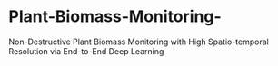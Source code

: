 # Plant-Biomass-Monitoring-
Non-Destructive Plant Biomass Monitoring with High Spatio-temporal Resolution via End-to-End Deep Learning
